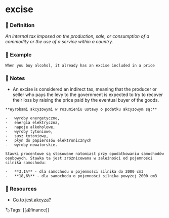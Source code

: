 # excise

### 📍 Definition 
 _An internal tax imposed on the production, sale, or consumption of a commodity or the use of a service within a country._

### 🔎 Example
```ad-example
When you buy alcohol, it already has an excise included in a price
```

### 📝 Notes
- An excise is considered an indirect tax,  meaning that the producer or seller who pays the levy to the government is expected to try to recover their loss by raising the price paid by the eventual buyer of the goods.
``` ad-note
**Wyrobami akcyzowymi w rozumieniu ustawy o podatku akcyzowym są:**

-   wyroby energetyczne,
-   energia elektryczna,
-   napoje alkoholowe,
-   wyroby tytoniowe,
-   susz tytoniowy,
-   płyn do papierosów elektronicznych
-   wyroby nowatorskie.

``` 
``` ad-note
Stawki procentowe są stosowane natomiast przy opodatkowaniu samochodów osobowych. Stawka ta jest zróżnicowana w zależności od pojemności silnika samochodu:

-   **3,1%** - dla samochodu o pojemności silnika do 2000 cm3
-   **18,6%** - dla samochodu o pojemności silnika powyżej 2000 cm3

```
### 📂 Resources
- [Co to jest akcyza?](https://businessinsider.com.pl/poradnik-finansowy/co-to-jest-akcyza/zps5cyp)


🏷Tags: [[💰finance]]
